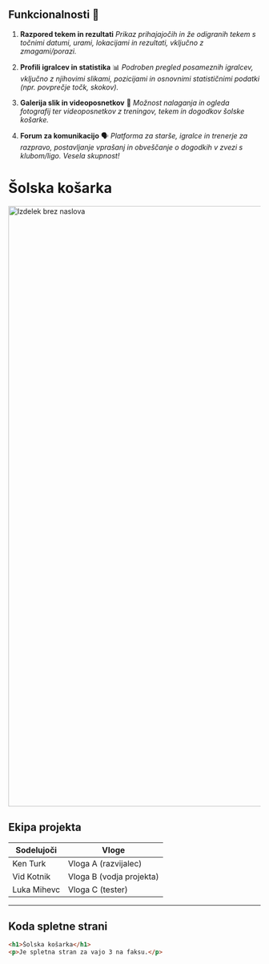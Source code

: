 ## Funkcionalnosti 🏀

1. **Razpored tekem in rezultati**
   _Prikaz prihajajočih in že odigranih tekem s točnimi datumi, urami, lokacijami in rezultati, vključno z zmagami/porazi._

2. **Profili igralcev in statistika** 📊
   _Podroben pregled posameznih igralcev, vključno z njihovimi slikami, pozicijami in osnovnimi statističnimi podatki (npr. povprečje točk, skokov)._

3. **Galerija slik in videoposnetkov** 📸
   _Možnost nalaganja in ogleda fotografij ter videoposnetkov z treningov, tekem in dogodkov šolske košarke._

4. **Forum za komunikacijo** 🗣️
   _Platforma za starše, igralce in trenerje za razpravo, postavljanje vprašanj in obveščanje o dogodkih v zvezi s klubom/ligo. Vesela skupnost!_
# Šolska košarka

<img width="1200" height="1200" alt="Izdelek brez naslova" src="https://github.com/user-attachments/assets/c4945c01-5690-4a16-b4f5-08be7b25ccfd" />

## Ekipa projekta

| Sodelujoči   | Vloge      |
| ------------ | ---------- |
| Ken Turk     | Vloga A (razvijalec) |
| Vid Kotnik   | Vloga B (vodja projekta) |
| Luka Mihevc  | Vloga C (tester) |

---

## Koda spletne strani

```html
<h1>Šolska košarka</h1>
<p>Je spletna stran za vajo 3 na faksu.</p>
